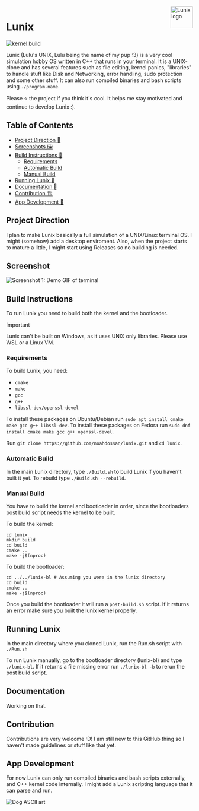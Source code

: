 <img src="https://github.com/noahdossan/Lunix/blob/59b9e7d90a7bdcbc3a6119e00a31a14058005577/images/logo.png" alt="Lunix logo" title="Lunix" align="right" height="60" />

# Lunix

[![kernel build](https://github.com/noahdossan/Lunix/actions/workflows/kernel-build.yml/badge.svg)](https://github.com/noahdossan/Lunix/actions/workflows/kernel-build.yml)

Lunix (Lulu's UNIX, Lulu being the name of my pup :3) is a very cool simulation hobby OS written in C++ that runs in your terminal. It is a UNIX-clone and has several features such as file editing, kernel panics, "libraries" to handle stuff like Disk and Networking, error handling, sudo protection and some other stuff. It can also run compiled binaries and bash scripts using `./program-name`.

Please ⭐ the project if you think it's cool. It helps me stay motivated and continue to develop Lunix :).

## Table of Contents
- [Project Direction 🚀](#project-direction)
- [Screenshots 🖼️](#screenshot)
- [Build Instructions 🔨](#build-instructions)
  - [Requirements](#requirements)
  - [Automatic Build](#automatic-build)
  - [Manual Build](#manual-build)
- [Running Lunix 🏃](#running-lunix)
- [Documentation 📖](#documentation)
- [Contribution 🏗️](#contribution)
- [App Development 💾](#app-development)

## Project Direction
I plan to make Lunix basically a full simulation of a UNIX/Linux terminal OS. I might (somehow) add a desktop enviroment.
Also, when the project starts to mature a little, I might start using Releases so no building is needed.

## Screenshot

![Screenshot 1: Demo GIF of terminal](https://github.com/noahdossan/Lunix/blob/9752eb99282886595c5743513ea651e4653bfe66/images/demo.gif)

## Build Instructions
To run Lunix you need to build both the kernel and the bootloader.

> [!IMPORTANT]
> Lunix can't be built on Windows, as it uses UNIX only libraries. Please use WSL or a Linux VM.

### Requirements
To build Lunix, you need:
- `cmake`
- `make`
- `gcc`
- `g++`
- `libssl-dev/openssl-devel`

To install these packages on Ubuntu/Debian run `sudo apt install cmake make gcc g++ libssl-dev`.
To install these packages on Fedora run `sudo dnf install cmake make gcc g++ openssl-devel`.

Run `git clone https://github.com/noahdossan/lunix.git` and `cd lunix`.

### Automatic Build
In the main Lunix directory, type `./Build.sh` to build Lunix if you haven't built it yet. To rebuild type `./Build.sh --rebuild`.

### Manual Build
You have to build the kernel and bootloader in order, since the bootloaders post build script needs the kernel to be built.

To build the kernel:
```
cd lunix
mkdir build
cd build
cmake ..
make -j$(nproc)
```
To build the bootloader:
```
cd ../../lunix-bl # Assuming you were in the lunix directory
cd build
cmake ..
make -j$(nproc)
```
Once you build the bootloader it will run a `post-build.sh` script. If it returns an error make sure you built the lunix kernel properly.

## Running Lunix
In the main directory where you cloned Lunix, run the Run.sh script with `./Run.sh`

To run Lunix manually, go to the bootloader directory (lunix-bl) and type `./lunix-bl`. If it returns a file missing error run `./lunix-bl -b` to rerun the post build script.

## Documentation
Working on that.

## Contribution
Contributions are very welcome :D! I am still new to this GitHub thing so I haven't made guidelines or stuff like that yet.

## App Development
For now Lunix can only run compiled binaries and bash scripts externally, and C++ kernel code internally. I might add a Lunix scripting language that it can parse and run.

![Dog ASCII art](https://github.com/noahdossan/Lunix/blob/1fe0a5969c9768406357046517e46fa3fc49fccf/lulu-terminal.png)
